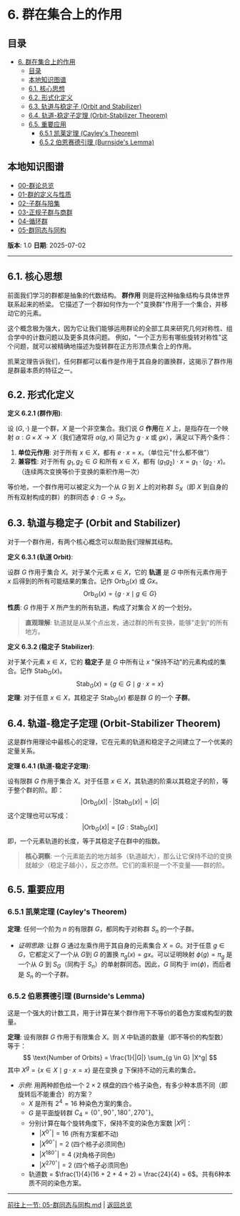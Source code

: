 # 6. 群在集合上的作用

<!-- 本地目录区块 -->
## 目录

- [6. 群在集合上的作用](#6-群在集合上的作用)
  - [目录](#目录)
  - [本地知识图谱](#本地知识图谱)
  - [6.1. 核心思想](#61-核心思想)
  - [6.2. 形式化定义](#62-形式化定义)
  - [6.3. 轨道与稳定子 (Orbit and Stabilizer)](#63-轨道与稳定子-orbit-and-stabilizer)
  - [6.4. 轨道-稳定子定理 (Orbit-Stabilizer Theorem)](#64-轨道-稳定子定理-orbit-stabilizer-theorem)
  - [6.5. 重要应用](#65-重要应用)
    - [6.5.1 凯莱定理 (Cayley's Theorem)](#651-凯莱定理-cayleys-theorem)
    - [6.5.2 伯恩赛德引理 (Burnside's Lemma)](#652-伯恩赛德引理-burnsides-lemma)

<!-- 本地知识图谱区块 -->
## 本地知识图谱

- [00-群论总览](./00-群论总览.md)
- [01-群的定义与性质](./01-群的定义与性质.md)
- [02-子群与陪集](./02-子群与陪集.md)
- [03-正规子群与商群](./03-正规子群与商群.md)
- [04-循环群](./04-循环群.md)
- [05-群同态与同构](./05-群同态与同构.md)

**版本**: 1.0
**日期**: 2025-07-02

---

## 6.1. 核心思想

前面我们学习的群都是抽象的代数结构。
**群作用** 则是将这种抽象结构与具体世界联系起来的桥梁。
它描述了一个群如何作为一个"变换群"作用于一个集合，并移动它的元素。

这个概念极为强大，因为它让我们能够运用群论的全部工具来研究几何对称性、组合学中的计数问题以及更多具体问题。
例如，"一个正方形有哪些旋转对称性"这个问题，就可以被精确地描述为旋转群在正方形顶点集合上的作用。

凯莱定理告诉我们，任何群都可以看作是作用于其自身的置换群，这揭示了群作用是群最本质的特征之一。

## 6.2. 形式化定义

**定义 6.2.1 (群作用)**:

设 $(G, \cdot)$ 是一个群，$X$ 是一个非空集合。我们说 $G$ **作用**在 $X$ 上，是指存在一个映射 $\alpha: G \times X \to X$（我们通常将 $\alpha(g, x)$ 简记为 $g \cdot x$ 或 $gx$），满足以下两个条件：

1. **单位元作用**: 对于所有 $x \in X$，都有 $e \cdot x = x$。（单位元"什么都不做"）
2. **兼容性**: 对于所有 $g_1, g_2 \in G$ 和所有 $x \in X$，都有 $(g_1 g_2) \cdot x = g_1 \cdot (g_2 \cdot x)$。（连续两次变换等价于变换的乘积作用一次）

等价地，一个群作用可以被定义为一个从 $G$ 到 $X$ 上的对称群 $S_X$（即 $X$ 到自身的所有双射构成的群）的群同态 $\phi: G \to S_X$。

## 6.3. 轨道与稳定子 (Orbit and Stabilizer)

对于一个群作用，有两个核心概念可以帮助我们理解其结构。

**定义 6.3.1 (轨道 Orbit)**:

设群 $G$ 作用于集合 $X$。对于某个元素 $x \in X$，它的 **轨道** 是 $G$ 中所有元素作用于 $x$ 后得到的所有可能结果的集合。记作 $\text{Orb}_G(x)$ 或 $Gx$。
$$
\text{Orb}_G(x) = \{ g \cdot x \mid g \in G \}
$$
**性质**: $G$ 作用于 $X$ 所产生的所有轨道，构成了对集合 $X$ 的一个划分。

> **直观理解**: 轨道就是从某个点出发，通过群的所有变换，能够"走到"的所有地方。

**定义 6.3.2 (稳定子 Stabilizer)**:

对于某个元素 $x \in X$，它的 **稳定子** 是 $G$ 中所有让 $x$ "保持不动"的元素构成的集合。记作 $\text{Stab}_G(x)$。
$$
\text{Stab}_G(x) = \{ g \in G \mid g \cdot x = x \}
$$
**定理**: 对于任意 $x \in X$，其稳定子 $\text{Stab}_G(x)$ 都是群 $G$ 的一个 **子群**。

## 6.4. 轨道-稳定子定理 (Orbit-Stabilizer Theorem)

这是群作用理论中最核心的定理，它在元素的轨道和稳定子之间建立了一个优美的定量关系。

**定理 6.4.1 (轨道-稳定子定理)**:

设有限群 $G$ 作用于集合 $X$。对于任意 $x \in X$，其轨道的阶乘以其稳定子的阶，等于整个群的阶。即：
$$
|\text{Orb}_G(x)| \cdot |\text{Stab}_G(x)| = |G|
$$
这个定理也可以写成：
$$
|\text{Orb}_G(x)| = [G : \text{Stab}_G(x)]
$$
即，一个元素轨道的长度，等于其稳定子在群中的指数。

> **核心洞察**: 一个元素能去的地方越多（轨道越大），那么让它保持不动的变换就越少（稳定子越小），反之亦然。它们的乘积是一个不变量——群的阶。

## 6.5. 重要应用

### 6.5.1 凯莱定理 (Cayley's Theorem)

**定理**: 任何一个阶为 $n$ 的有限群 $G$，都同构于对称群 $S_n$ 的一个子群。

- *证明思路*: 让群 $G$ 通过左乘作用于其自身的元素集合 $X=G$。对于任意 $g \in G$，它都定义了一个从 $G$到 $G$ 的置换 $\pi_g(x) = gx$。可以证明映射 $\phi(g) = \pi_g$ 是一个从 $G$ 到 $S_G$（同构于 $S_n$）的单射群同态。因此，$G$ 同构于 $\text{im}(\phi)$，而后者是 $S_n$ 的一个子群。

### 6.5.2 伯恩赛德引理 (Burnside's Lemma)

这是一个强大的计数工具，用于计算在某个群作用下不等价的着色方案或构型的数量。

**定理**: 设有限群 $G$ 作用于有限集合 $X$。则 $X$ 中轨道的数量（即不等价的构型数）等于：
$$
\text{Number of Orbits} = \frac{1}{|G|} \sum_{g \in G} |X^g|
$$
其中 $X^g = \{x \in X \mid g \cdot x = x\}$ 是在变换 $g$ 下保持不动的元素的集合。

- *示例*: 用两种颜色给一个 $2 \times 2$ 棋盘的四个格子染色，有多少种本质不同（即旋转后不能重合）的方案？
  - $X$ 是所有 $2^4=16$ 种染色方案的集合。
  - $G$ 是平面旋转群 $C_4 = \{0^\circ, 90^\circ, 180^\circ, 270^\circ\}$。
  - 分别计算在每个旋转角度下，保持不变的染色方案数 $|X^g|$：
    - $|X^{0^\circ}| = 16$ (所有方案都不动)
    - $|X^{90^\circ}| = 2$ (四个格子必须同色)
    - $|X^{180^\circ}| = 4$ (对角格子同色)
    - $|X^{270^\circ}| = 2$ (四个格子必须同色)
  - 轨道数 = $\frac{1}{4}(16 + 2 + 4 + 2) = \frac{24}{4} = 6$。共有6种本质不同的染色方案。

---
[前往上一节: 05-群同态与同构.md](./05-群同态与同构.md) | [返回总览](./00-群论总览.md)
